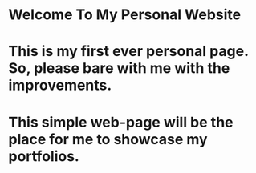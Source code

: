 # Welcome To My Personal Website

# This is my first ever personal page. So, please bare with me with the improvements.
# This simple web-page will be the place for me to showcase my portfolios.
